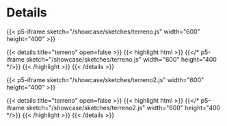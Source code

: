 # Details

{{< p5-iframe sketch="/showcase/sketches/terreno.js" width="600" height="400" >}}

{{< details title="terreno" open=false >}}
{{< highlight html >}}
{{</* p5-iframe sketch="/showcase/sketches/terreno.js" width="600" height="400 */>}}
{{< /highlight >}}
{{< /details >}}


{{< p5-iframe sketch="/showcase/sketches/terreno2.js" width="600" height="400" >}}

{{< details title="terreno" open=false >}}
{{< highlight html >}}
{{</* p5-iframe sketch="/showcase/sketches/terreno2.js" width="600" height="400 */>}}
{{< /highlight >}}
{{< /details >}}